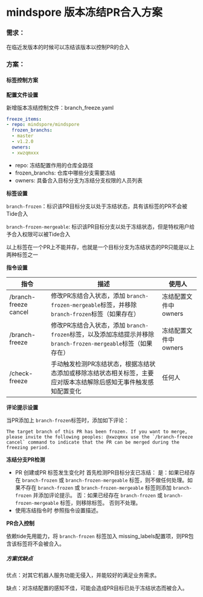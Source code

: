 # mindspore 版本冻结PR合入方案

### 需求：

在临近发版本的时候可以冻结该版本以控制PR的合入

### 方案：

#### 标签控制方案

**配置文件设置**

新增版本冻结控制文件：branch_freeze.yaml

```yaml
freeze_items:
- repo: mindspore/mindspore
  frozen_branchs:
  - master
  - v1.2.0
  owners:
  - xwzqmxxx
```

- repo: 冻结配置作用的仓库全路径
- frozen_branchs: 仓库中哪些分支需要冻结
- owners: 具备合入目标分支为冻结分支权限的人员列表

**标签设置**

`branch-frozen`：标识该PR目标分支以处于冻结状态，具有该标签的PR不会被Tide合入

`branch-frozen-mergeable`: 标识该PR目标分支以处于冻结状态，但是特权用户给予合入权限可以被Tide合入

以上标签在一个PR上不能并存，也就是一个目标分支为冻结状态的PR只能是以上两种标签之一

**指令设置**

| 指令                  | 描述                                                                                                               | 使用人               |
| --------------------- | ------------------------------------------------------------------------------------------------------------------ | -------------------- |
| /branch-freeze cancel | 修改PR冻结合入状态，添加 `branch-frozen-mergeable`标签，并移除 `branch-frozen`标签（如果存在）                 | 冻结配置文件中owners |
| /branch-freeze        | 修改PR冻结合入状态，添加 `branch-frozen`标签，以及添加冻结提示并移除 `branch-frozen-mergeable`标签（如果存在） | 冻结配置文件中owners |
| /check-freeze         | 手动触发检测PR冻结状态，根据冻结状态添加或移除冻结状态相关标签，主要应对版本冻结解除后感知无事件触发感知配置变化   | 任何人               |

**评论提示设置**

当PR添加上 `branch-frozen`标签时，添加如下评论：

```shell
The target branch of this PR has been frozen. If you want to merge, please invite the following peoples: @xwzqmxx use the `/branch-freeze cancel` command to indicate that the PR can be merged during the freezing period.
```

**冻结分支PR检测**

- PR 创建或PR 标签发生变化时
  首先检测PR目标分支已冻结：
  是：如果已经存在 `branch-frozen` 或 `branch-frozen-mergeable` 标签，则不做任何处理。如果不存在 `branch-frozen` 或 `branch-frozen-mergeable` 标签则添加 `branch-frozen` 并添加评论提示。
  否：如果已经存在 `branch-frozen` 或 `branch-frozen-mergeable` 标签，则移除标签。 否则不处理。
- 使用冻结指令时
  参照指令设置描述。

**PR合入控制**

依赖tide先用能力，将 `branch-frozen` 标签加入 missing_labels配置项，则PR包含该标签将不会被合入。

##### 方案优缺点

优点：对其它机器人服务功能无侵入，并能较好的满足业务需求。

缺点：对冻结配置的感知不佳，可能会造成PR目标已处于冻结状态而被合入。
